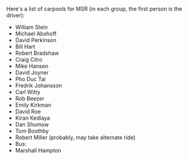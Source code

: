 
Here's a list of carpools for MSR (in each group, the first person is the driver): 

* William Stein  
* Michael Abshoff 
* David Perkinson 
* Bill Hart 
* Robert Bradshaw 
* Craig Citro 
* Mike Hansen 
* David Joyner 
* Pho Duc Tai 
* Fredrik Johansson 
* Carl Witty 
* Rob Beezer 
* Emily Kirkman 
* David Roe 
* Kiran Kedlaya 
* Dan Shumow 
* Tom Boothby 
* Robert Miller (probably, may take alternate ride) 
* Bus: 
* Marshall Hampton 